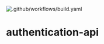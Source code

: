 ![.github/workflows/build.yaml](https://github.com/Olaleyeone/authentication-api/workflows/.github/workflows/build.yaml/badge.svg)

# authentication-api